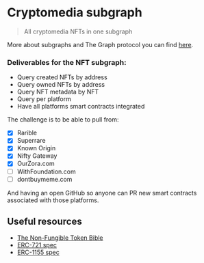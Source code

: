 # Cryptomedia subgraph

> All cryptomedia NFTs in one subgraph

More about subgraphs and The Graph protocol you can find [here](https://thegraph.com/docs/introduction).

### Deliverables for the NFT subgraph:

- Query created NFTs by address
- Query owned NFTs by address
- Query NFT metadata by NFT
- Query per platform
- Have all platforms smart contracts integrated 

The challenge is to be able to pull from:
- [x] Rarible
- [x] Superrare
- [x] Known Origin
- [x] Nifty Gateway
- [x] OurZora.com
- [ ] WithFoundation.com
- [ ] dontbuymeme.com

And having an open GitHub so anyone can PR new smart contracts associated with those platforms.

## Useful resources

- [The Non-Fungible Token Bible](https://opensea.io/blog/guides/non-fungible-tokens/)
- [ERC-721 spec](https://github.com/ethereum/EIPs/blob/master/EIPS/eip-721.md)
- [ERC-1155 spec](https://github.com/ethereum/EIPs/blob/master/EIPS/eip-1155.md)
